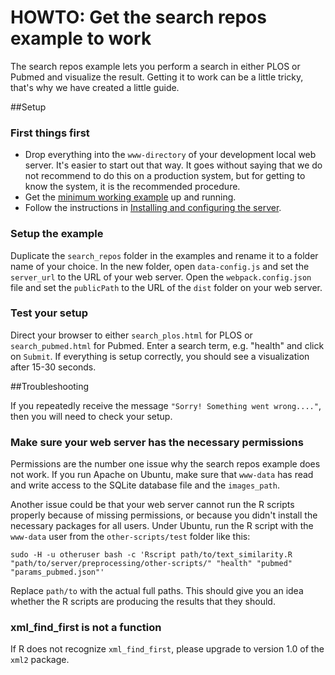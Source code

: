 # HOWTO: Get the search repos example to work

The search repos example lets you perform a search in either PLOS or Pubmed and visualize the result. Getting it to work can be a little tricky, that's why we have created a little guide.

##Setup

### First things first

+ Drop everything into the `www-directory` of your development local web server. It's easier to start out that way. It goes without saying that we do not recommend to do this on a production system, but for getting to know the system, it is the recommended procedure.
+ Get the [minimum working example](../README.md#getting-started) up and running.
+ Follow the instructions in [Installing and configuring the server](server_config.md).

### Setup the example

Duplicate the `search_repos` folder in the examples and rename it to a folder name of your choice. In the new folder, open `data-config.js` and set the `server_url` to the URL of your web server. Open the `webpack.config.json` file and set the `publicPath` to the URL of the `dist` folder on your web server.

### Test your setup

Direct your browser to either `search_plos.html` for PLOS or `search_pubmed.html` for Pubmed. Enter a search term, e.g. "health" and click on `Submit`. If everything is setup correctly, you should see a visualization after 15-30 seconds.

##Troubleshooting

If you repeatedly receive the message `"Sorry! Something went wrong...."`, then you will need to check your setup.

### Make sure your web server has the necessary permissions

Permissions are the number one issue why the search repos example does not work. If you run Apache on Ubuntu, make sure that `www-data` has read and write access to the SQLite database file and the `images_path`. 

Another issue could be that your web server cannot run the R scripts properly because of missing permissions, or because you didn't install the necessary packages for all users. Under Ubuntu, run the R script with the `www-data` user from the `other-scripts/test` folder like this:

	sudo -H -u otheruser bash -c 'Rscript path/to/text_similarity.R "path/to/server/preprocessing/other-scripts/" "health" "pubmed" "params_pubmed.json"'

Replace `path/to` with the actual full paths. This should give you an idea whether the R scripts are producing the results that they should.

### xml_find_first is not a function

If R does not recognize `xml_find_first`, please upgrade to version 1.0 of the `xml2` package.